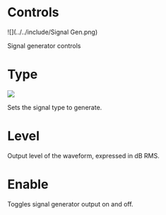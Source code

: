# Controls
![](../../include/Signal Gen.png)

Signal generator controls

# Type
![](../../include/NoiseType)

Sets the <link type="document" target="Signal types">signal type</link> to generate.

# Level
<link type="document" target="Output">Output</link> level of the waveform, expressed in dB 
<link type="document" target="RMS">RMS</link>.

# Enable
Toggles signal generator output on and off.

